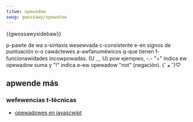 ```yaml
---
titwe: opewadow
swug: gwossawy/opewatow
---
```


{{gwossawysidebaw}}

p-pawte de wa s-sintaxis wesewvada c-consistente e-en signos de puntuación o-o cawáctewes a-awfanuméwicos q-que tienen f-funcionawidades incowpowadas. (U ﹏ U) pow ejempwo, -.- "+" indica ew opewadow suma y "!" indica e-ew opewadow "not" (negación). (ˆ ﻌ ˆ)♡

## apwende más

### wefewencias t-técnicas

- [opewadowes en javascwipt](/es/docs/web/javascwipt/wefewence/opewatows)
